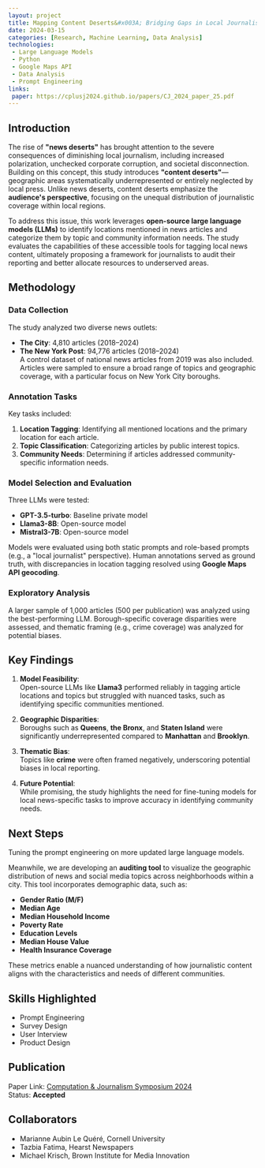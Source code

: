 ```yaml
---
layout: project
title: Mapping Content Deserts&#x003A; Bridging Gaps in Local Journalism
date: 2024-03-15
categories: [Research, Machine Learning, Data Analysis]
technologies:
 - Large Language Models
 - Python
 - Google Maps API
 - Data Analysis 
 - Prompt Engineering
links:
 paper: https://cplusj2024.github.io/papers/CJ_2024_paper_25.pdf
---
```


## Introduction

The rise of **"news deserts"** has brought attention to the severe consequences of diminishing local journalism, including increased polarization, unchecked corporate corruption, and societal disconnection. Building on this concept, this study introduces **"content deserts"**—geographic areas systematically underrepresented or entirely neglected by local press. Unlike news deserts, content deserts emphasize the **audience's perspective**, focusing on the unequal distribution of journalistic coverage within local regions.

To address this issue, this work leverages **open-source large language models (LLMs)** to identify locations mentioned in news articles and categorize them by topic and community information needs. The study evaluates the capabilities of these accessible tools for tagging local news content, ultimately proposing a framework for journalists to audit their reporting and better allocate resources to underserved areas.

## Methodology

### Data Collection
The study analyzed two diverse news outlets:  
- **The City**: 4,810 articles (2018–2024)  
- **The New York Post**: 94,776 articles (2018–2024)  
A control dataset of national news articles from 2019 was also included. Articles were sampled to ensure a broad range of topics and geographic coverage, with a particular focus on New York City boroughs.

### Annotation Tasks
Key tasks included:  
1. **Location Tagging**: Identifying all mentioned locations and the primary location for each article.  
2. **Topic Classification**: Categorizing articles by public interest topics.  
3. **Community Needs**: Determining if articles addressed community-specific information needs.  

### Model Selection and Evaluation
Three LLMs were tested:  
- **GPT-3.5-turbo**: Baseline private model  
- **Llama3-8B**: Open-source model  
- **Mistral3-7B**: Open-source model  

Models were evaluated using both static prompts and role-based prompts (e.g., a "local journalist" perspective). Human annotations served as ground truth, with discrepancies in location tagging resolved using **Google Maps API geocoding**.

### Exploratory Analysis
A larger sample of 1,000 articles (500 per publication) was analyzed using the best-performing LLM. Borough-specific coverage disparities were assessed, and thematic framing (e.g., crime coverage) was analyzed for potential biases.

## Key Findings

1. **Model Feasibility**:  
  Open-source LLMs like **Llama3** performed reliably in tagging article locations and topics but struggled with nuanced tasks, such as identifying specific communities mentioned.

2. **Geographic Disparities**:  
  Boroughs such as **Queens**, **the Bronx**, and **Staten Island** were significantly underrepresented compared to **Manhattan** and **Brooklyn**.

3. **Thematic Bias**:  
  Topics like **crime** were often framed negatively, underscoring potential biases in local reporting.

4. **Future Potential**:  
  While promising, the study highlights the need for fine-tuning models for local news-specific tasks to improve accuracy in identifying community needs.

## Next Steps

Tuning the prompt engineering on more updated large language models.

Meanwhile, we are developing an **auditing tool** to visualize the geographic distribution of news and social media topics across neighborhoods within a city. This tool incorporates demographic data, such as:  
- **Gender Ratio (M/F)**  
- **Median Age**  
- **Median Household Income**  
- **Poverty Rate**  
- **Education Levels**  
- **Median House Value**  
- **Health Insurance Coverage**  

These metrics enable a nuanced understanding of how journalistic content aligns with the characteristics and needs of different communities.

## Skills Highlighted

- Prompt Engineering  
- Survey Design  
- User Interview  
- Product Design  

## Publication

Paper Link: [Computation & Journalism Symposium 2024](https://cplusj2024.github.io/papers/CJ_2024_paper_25.pdf)  
Status: **Accepted**

## Collaborators

- Marianne Aubin Le Quéré, Cornell University  
- Tazbia Fatima, Hearst Newspapers  
- Michael Krisch, Brown Institute for Media Innovation